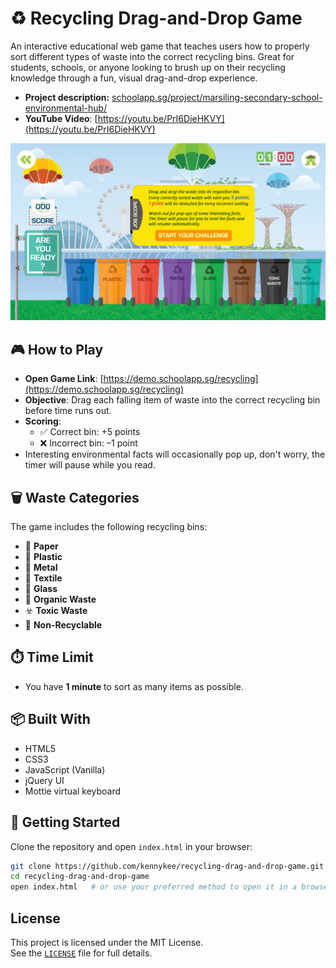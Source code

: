 # ♻️ Recycling Drag-and-Drop Game

An interactive educational web game that teaches users how to properly sort different types of waste into the correct recycling bins. Great for students, schools, or anyone looking to brush up on their recycling knowledge through a fun, visual drag-and-drop experience.

- **Project description:** [schoolapp.sg/project/marsiling-secondary-school-environmental-hub/](https://schoolapp.sg/project/marsiling-secondary-school-environmental-hub/)
- **YouTube Video**: [https://youtu.be/PrI6DieHKVY](https://youtu.be/PrI6DieHKVY)
    
![Game Screenshot](./assets/images/MSS_5.png) <!-- Replace with actual path or GitHub-hosted URL -->

## 🎮 How to Play
- **Open Game Link**: [https://demo.schoolapp.sg/recycling](https://demo.schoolapp.sg/recycling)
- **Objective**: Drag each falling item of waste into the correct recycling bin before time runs out.
- **Scoring**:
  - ✅ Correct bin: +5 points
  - ❌ Incorrect bin: –1 point
- Interesting environmental facts will occasionally pop up, don't worry, the timer will pause while you read.

## 🗑️ Waste Categories

The game includes the following recycling bins:

- 📄 **Paper**
- 🧴 **Plastic**
- 🥫 **Metal**
- 👕 **Textile**
- 🍾 **Glass**
- 🍌 **Organic Waste**
- ☣️ **Toxic Waste**
- 🚯 **Non-Recyclable**

## ⏱️ Time Limit

- You have **1 minute** to sort as many items as possible.

## 📦 Built With

- HTML5
- CSS3
- JavaScript (Vanilla)
- jQuery UI
- Mottie virtual keyboard

## 🚀 Getting Started

Clone the repository and open `index.html` in your browser:

```bash
git clone https://github.com/kennykee/recycling-drag-and-drop-game.git
cd recycling-drag-and-drop-game
open index.html   # or use your preferred method to open it in a browser
```
## License

This project is licensed under the MIT License.  
See the [`LICENSE`](./LICENSE) file for full details.
